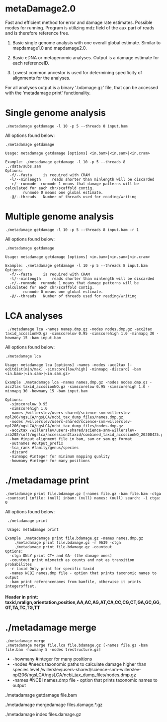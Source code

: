 # metaDamage2.0
Fast and efficient method for error and damage rate estimates. Possible modes for running. Program is utilizing mdz field of the aux part of reads and is therefore reference free.

1. Basic single genome analysis with one overall global estimate. Similar to mapdamage1.0 and mapdamage2.0.

2. Basic eDNA or metagenomic analyses. Output is a damage estimate for each referenceID.

3. Lowest common ancestor is used for determining specificity of alignments for the analyses.

For all analyses output is a binary '.bdamage.gz' file, that can be accessed with the 'metadamage print' functionality.


# Single genome analysis
`./metadamage getdamage -l 10 -p 5 --threads 8 input.bam`

All options found below:

```
./metadamage getdamage

Usage: metadamage getdamage [options] <in.bam>|<in.sam>|<in.cram>

Example: ./metadamage getdamage -l 10 -p 5 --threads 8 ../data/subs.sam
Options:
  -f/--fasta	 is required with CRAM
  -l/--minlength	 reads shorter than minlength will be discarded
  -r/--runmode	runmode 1 means that damage patterns will be calculated for each chr/scaffold contig.
		runmode 0 means one global estimate.
  -@/--threads	 Number of threads used for reading/writing
```

# Multiple genome analysis
` ./metadamage getdamage -l 10 -p 5 --threads 8 input.bam -r 1 `

All options found below:

```
./metadamage getdamage

Usage: metadamage getdamage [options] <in.bam>|<in.sam>|<in.cram>

Example: ./metadamage getdamage -l 10 -p 5 --threads 8 input.bam
Options:
  -f/--fasta	 is required with CRAM
  -l/--minlength	 reads shorter than minlength will be discarded
  -r/--runmode	runmode 1 means that damage patterns will be calculated for each chr/scaffold contig.
		runmode 0 means one global estimate.
  -@/--threads	 Number of threads used for reading/writing
```

# LCA analyses

` ./metadamage lca -names names.dmp.gz -nodes nodes.dmp.gz -acc2tax taxid_accssionNO.gz -simscorelow 0.95 -simscorehigh 1.0 -minmapq 30 -howmany 15 -bam input.bam`

All options found below:

```
./metadamage lca 

Usage: metadamage lca [options] -names -nodes -acc2tax [-editdist[min/max] -simscore[low/high] -minmapq -discard] -bam <in.bam>|<in.sam>|<in.sam.gz>

Example ./metadamage lca -names names.dmp.gz -nodes nodes.dmp.gz -acc2tax taxid_accssionNO.gz -simscorelow 0.95 -simscorehigh 1.0 -minmapq 30 -howmany 15 -bam input.bam

Options:
  -simscorelow 0.95 
  -simscorehigh 1.0 
  -names /willerslev/users-shared/science-snm-willerslev-npl206/ngsLCA/ngsLCA/ncbi_tax_dump_files/names.dmp.gz 
  -nodes /willerslev/users-shared/science-snm-willerslev-npl206/ngsLCA/ngsLCA/ncbi_tax_dump_files/nodes.dmp.gz 
  -acc2tax /willerslev/users-shared/science-snm-willerslev-zsb202/soft/ngslca/accession2taxid/combined_taxid_accssionNO_20200425.gz 
  -bam #input alignment file in bam, sam or sam.gz format
  -outnames #output_prefix
  -lca_rank #family/genus/species 
  -discard 
  -minmapq #integer for minimum mapping quality
  -howmany #integer for many positions
```


# ./metadamage print

`./metadamage print file.bdamage.gz [-names file.gz -bam file.bam -ctga -countout] infile: (null) inbam: (null) names: (null) search: -1 ctga: 0 `

All options found below:

```
 ./metadamage print 
 
 Usage: metadamage print 
 
Example ./metadamage print file.bdamage.gz -names names.dmp.gz 
	./metadamage print file.bdamage.gz -r 9639 -ctga
	./metadamage print file.bdamage.gz -countout 
Options:
  -ctga ONLY print CT+ and GA- (the damage ones)
  -countout print mismatch as counts and not as transition probabilites
  -r taxid Only print for specific taxid
  -names NCBI names.dmp file - option that prints taxonomic names to output
  -bam print referencenames from bamfile, otherwise it prints integeroffset. 
 ```

#### Header in print: taxid,nralign,orientation,position,AA,AC,AG,AT,CA,CC,CG,CT,GA,GC,GG,GT,TA,TC,TG,TT 

# ./metadamage merge 

```
./metadamage merge 
./metadamage merge file.lca file.bdamage.gz [-names file.gz -bam file.bam -howmany 5 -nodes trestructure.gz]
```

- -howmany #integer for many positions
- -nodes #needs taxonomic paths to calculate damage higher than species level /willerslev/users-shared/science-snm-willerslev-npl206/ngsLCA/ngsLCA/ncbi_tax_dump_files/nodes.dmp.gz
- -names #NCBI names.dmp file - option that prints taxonomic names to output  


./metadamage getdamage file.bam

./metadamage mergedamage files.damage.*.gz

./metadamage index files.damage.gz

